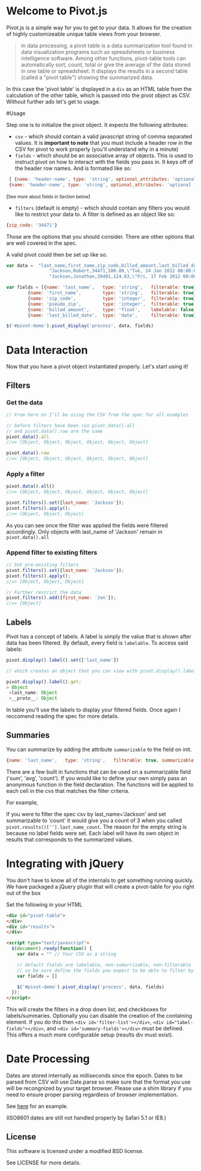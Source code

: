 # Welcome to Pivot.js

Pivot.js is a simple way for you to get to your data.  It allows for the creation of highly customizeable unique table views from your browser.

>In data processing, a pivot table is a data summarization tool found in data visualization programs such as spreadsheets or business intelligence software. Among other functions, pivot-table tools can automatically sort, count, total or give the average of the data stored in one table or spreadsheet. It displays the results in a second table (called a "pivot table") showing the summarized data.

In this case the 'pivot table' is displayed in a `div` as an HTML table from the calculation of the other table, which is passed into the pivot object as CSV.  Without further ado let's get to usage.

#Usage

Step one is to initialize the pivot object.  It expects the following attributes:

* `csv` - which should contain a valid javascript string of comma separated values.  It is __important to note__ that you must include a header row in the CSV for pivot to work properly  (you'll understand why in a minute)
* `fields` - which should be an associative array of objects.  This is used to instruct pivot on how to interact with the fields you pass in.  It keys off of the header row names.  And is formated like so:

```javascript
 [ {name: 'header-name', type: 'string', optional_attributes: 'optional field' },
 {name: 'header-name', type: 'string', optional_attributes: 'optional field' }]
```
(<small>See more about fields in Section below</small>)

* `filters` (default is empty) - which should contain any filters you would like to restrict your data to.  A filter is defined as an object like so:

```javascript
{zip_code: '34471'}
```

Those are the options that you should consider.  There are other options that are well covered in the spec.

A valid pivot could then be set up like so.

```javascript
var data =  "last_name,first_name,zip_code,billed_amount,last_billed_date\n" +
                "Jackson,Robert,34471,100.00,\"Tue, 24 Jan 2012 00:00:00 +0000\"\n" +
                "Jackson,Jonathan,39401,124.63,\"Fri, 17 Feb 2012 00:00:00 +0000\""

var fields = [{name: 'last_name',   type: 'string',   filterable: true},
        {name: 'first_name',        type: 'string',   filterable: true},
        {name: 'zip_code',          type: 'integer',  filterable: true},
        {name: 'pseudo_zip',        type: 'integer',  filterable: true },
        {name: 'billed_amount',     type: 'float',    labelable: false,},
        {name: 'last_billed_date',  type: 'date',     filterable: true}

$('#pivot-demo').pivot_display('process', data, fields)
```

# Data Interaction

Now that you have a pivot object instantiated properly. Let's start using it!


## Filters

### Get the data

```javascript
// From here on I'll be using the CSV from the spec for all examples

// before filters have been run pivot.data().all
// and pivot.data().raw are the same
pivot.data().all
//=> [Object, Object, Object, Object, Object, Object]

pivot.data().raw
//=> [Object, Object, Object, Object, Object, Object]
```

### Apply a filter

```javascript
pivot.data().all()
//=> [Object, Object, Object, Object, Object, Object]

pivot.filters().set({last_name: 'Jackson'});
pivot.filters().apply();
//=> [Object, Object, Object]
```

As you can see once the filter was applied the fields were filtered accordingly.  Only objects with last_name of 'Jackson' remain in `pivot.data().all`

### Append filter to existing filters

```javascript
// Set pre-existing filters
pivot.filters().set({last_name: 'Jackson'});
pivot.filters().apply();
//=> [Object, Object, Object]

// Further restrict the data
pivot.filters().add({first_name: 'Jon'});
//=> [Object]
```

## Labels

Pivot has a concept of labels.  A label is simply the value that is shown after data has been filtered.  By default, every field is `labelable`.  To access said labels:

```javascript
pivot.display().label().set(['last_name'])

// which creates an object that you can view with pivot.display().label().get:

pivot.display().label().get;
> Object
 >last_name: Object
 >__proto__: Object
```

In table you'll use the labels to display your filtered fields.  Once again I reccomend reading the spec for more details.

## Summaries

You can summarize by adding the attribute `summarizable` to the field on init.

```javascript
{name: 'last_name',   type: 'string',   filterable: true, summarizable: 'count' }
```

There are a few built in functions that can be used on a summarizable field ('sum', 'avg', 'count').  If you would like to define your own simply pass an anonymous function in the field declaration.  The functions will be applied to each cell in the cvs that matches the filter criteria.

For example,

If you were to filter the spec csv by last_name='Jackson' and set summarizable to 'count' it would give you a count of 3 when you called `pivot.results()[''].last_name_count`.  The reason for the empty string is because no label fields were set.  Each label will have its own object in results that corresponds to the summarized values.

# Integrating with jQuery

You don't have to know all of the internals to get something running quickly.  We have packaged a jQuery plugin that will create a pivot-table for you right out of the box

Set the following in your HTML

```html
<div id="pivot-table">
</div>
<div id="results">
</div>

<script type="text/javascript">
  $(document).ready(function() {
    var data = "" // Your CSV as a string

    // default fields are labelable, non-sumarrizable, non-filterable
    // so be sure define the fields you expect to be able to filter by
    var fields = []

    $('#pivot-demo').pivot_display('process', data, fields)
  });
</script>
```

This will create the filters in a drop down list, and checkboxes for labels/summaries.  Optionally you can disable the creation of the containing element.  If you do this then `<div id='filter-list'></div>`, `<div id="label-fields"></div>`, and `<div id='summary-fields'></div>` must be defined.  This offers a much more configurable setup (results div must exist).


# Date Processing

Dates are stored internally as milliseconds since the epoch.  Dates to be
parsed from CSV will use Date.parse so make sure that the format you use
will be recongnized by your target browser.  Please use a shim library if
you need to ensure proper parsing regardless of browser implementation.

See [here](https://github.com/csnover/js-iso8601) for an example.

(ISO8601 dates are still not handled properly by Safari 5.1 or IE8.)

License
----------
This software is licensed under a modified BSD license.

See LICENSE for more details.